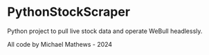 # PythonStockScraper
Python project to pull live stock data and operate WeBull headlessly. 

All code by Michael Mathews - 2024
